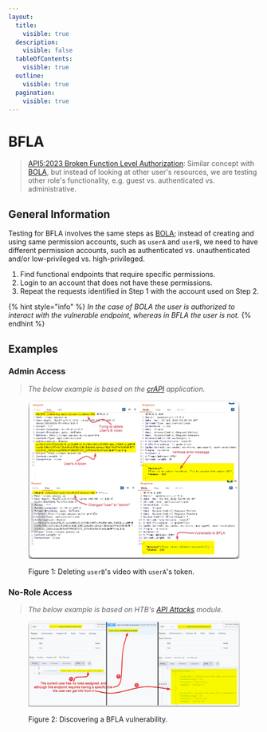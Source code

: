 ```yaml
---
layout:
  title:
    visible: true
  description:
    visible: false
  tableOfContents:
    visible: true
  outline:
    visible: true
  pagination:
    visible: true
---
```


# BFLA

> [API5:2023 Broken Function Level Authorization](https://owasp.org/API-Security/editions/2023/en/0xa5-broken-function-level-authorization/): Similar concept with [BOLA](bola.md), but instead of looking at other user's resources, we are testing other role's functionality, e.g. guest vs. authenticated vs. administrative.

## General Information

Testing for BFLA involves the same steps as [BOLA](bola.md); instead of creating and using same permission accounts, such as `userA` and `userB`, we need to have different permission accounts, such as authenticated vs. unauthenticated and/or low-privileged vs. high-privileged.

1. Find functional endpoints that require specific permissions.
2. Login to an account that does not have these permissions.
3. Repeat the requests identified in Step 1 with the account used on Step 2.&#x20;

{% hint style="info" %}
_In the case of BOLA the user is authorized to interact with the vulnerable endpoint, whereas in BFLA the user is not._
{% endhint %}

## Examples

### Admin Access

> _The below example is based on the_ [_crAPI_](https://github.com/OWASP/crAPI) _application._

<figure><img src="../../../../.gitbook/assets/bfla_1.png" alt=""><figcaption><p>Figure 1: Deleting <code>userB</code>'s video with <code>userA</code>'s token.</p></figcaption></figure>

### No-Role Access

> _The below example is based on HTB's_ [_API Attacks_](https://academy.hackthebox.com/course/preview/api-attacks) _module._

<figure><img src="../../../../.gitbook/assets/api_bfla_example_2.png" alt=""><figcaption><p>Figure 2: Discovering a BFLA vulnerability.</p></figcaption></figure>
